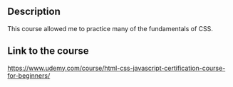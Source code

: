  ## Description 
This course allowed me to practice many of the fundamentals of CSS. 
 ## Link to the course 
https://www.udemy.com/course/html-css-javascript-certification-course-for-beginners/

